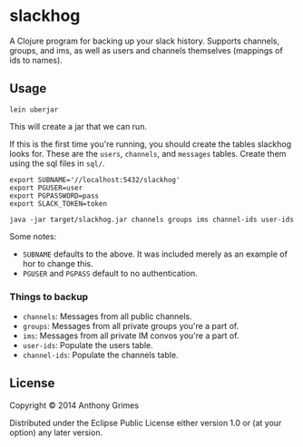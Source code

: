 # slackhog

A Clojure program for backing up your slack history. Supports channels, groups,
and ims, as well as users and channels themselves (mappings of ids to names).

## Usage

```
lein uberjar
```

This will create a jar that we can run.

If this is the first time you're running, you should create the tables slackhog
looks for. These are the `users`, `channels`, and `messages` tables. Create them
using the sql files in `sql/`.

```
export SUBNAME='//localhost:5432/slackhog'
export PGUSER=user
export PGPASSWORD=pass
export SLACK_TOKEN=token

java -jar target/slackhog.jar channels groups ims channel-ids user-ids
```

Some notes:

* `SUBNAME` defaults to the above. It was included merely as an example of hor
to change this.
* `PGUSER` and `PGPASS` default to no authentication.

### Things to backup

* `channels`: Messages from all public channels.
* `groups`: Messages from all private groups you're a part of.
* `ims`: Messages from all private IM convos you're a part of.
* `user-ids`: Populate the users table.
* `channel-ids`: Populate the channels table.

## License

Copyright © 2014 Anthony Grimes

Distributed under the Eclipse Public License either version 1.0 or (at
your option) any later version.
